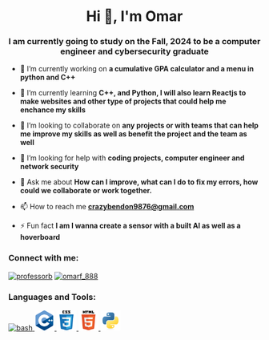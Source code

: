<h1 align="center">Hi 👋, I'm Omar</h1>
<h3 align="center">I am currently going to study on the Fall, 2024 to be a computer engineer and cybersecurity graduate</h3>

- 🔭 I’m currently working on **a cumulative GPA calculator and a menu in python and C++**

- 🌱 I’m currently learning **C++, and Python, I will also learn Reactjs to make websites and other type of projects that could help me enchance my skills**

- 👯 I’m looking to collaborate on **any projects or with teams that can help me improve my skills as well as benefit the project and the team as well**

- 🤝 I’m looking for help with **coding projects, computer engineer and network security**

- 💬 Ask me about **How can I improve, what can I do to fix my errors, how could we collaborate or work together.**

- 📫 How to reach me **crazybendon9876@gmail.com**

- ⚡ Fun fact **I am I wanna create a sensor with a built AI as well as a hoverboard**

<h3 align="left">Connect with me:</h3>
<p align="left">
<a href="https://stackoverflow.com/users/professorb" target="blank"><img align="center" src="https://raw.githubusercontent.com/rahuldkjain/github-profile-readme-generator/master/src/images/icons/Social/stack-overflow.svg" alt="professorb" height="30" width="40" /></a>
<a href="https://instagram.com/omarf_888" target="blank"><img align="center" src="https://raw.githubusercontent.com/rahuldkjain/github-profile-readme-generator/master/src/images/icons/Social/instagram.svg" alt="omarf_888" height="30" width="40" /></a>
</p>

<h3 align="left">Languages and Tools:</h3>
<p align="left"> <a href="https://www.gnu.org/software/bash/" target="_blank" rel="noreferrer"> <img src="https://www.vectorlogo.zone/logos/gnu_bash/gnu_bash-icon.svg" alt="bash" width="40" height="40"/> </a> <a href="https://www.w3schools.com/cpp/" target="_blank" rel="noreferrer"> <img src="https://raw.githubusercontent.com/devicons/devicon/master/icons/cplusplus/cplusplus-original.svg" alt="cplusplus" width="40" height="40"/> </a> <a href="https://www.w3schools.com/css/" target="_blank" rel="noreferrer"> <img src="https://raw.githubusercontent.com/devicons/devicon/master/icons/css3/css3-original-wordmark.svg" alt="css3" width="40" height="40"/> </a> <a href="https://www.w3.org/html/" target="_blank" rel="noreferrer"> <img src="https://raw.githubusercontent.com/devicons/devicon/master/icons/html5/html5-original-wordmark.svg" alt="html5" width="40" height="40"/> </a> <a href="https://www.python.org" target="_blank" rel="noreferrer"> <img src="https://raw.githubusercontent.com/devicons/devicon/master/icons/python/python-original.svg" alt="python" width="40" height="40"/> </a> </p>
